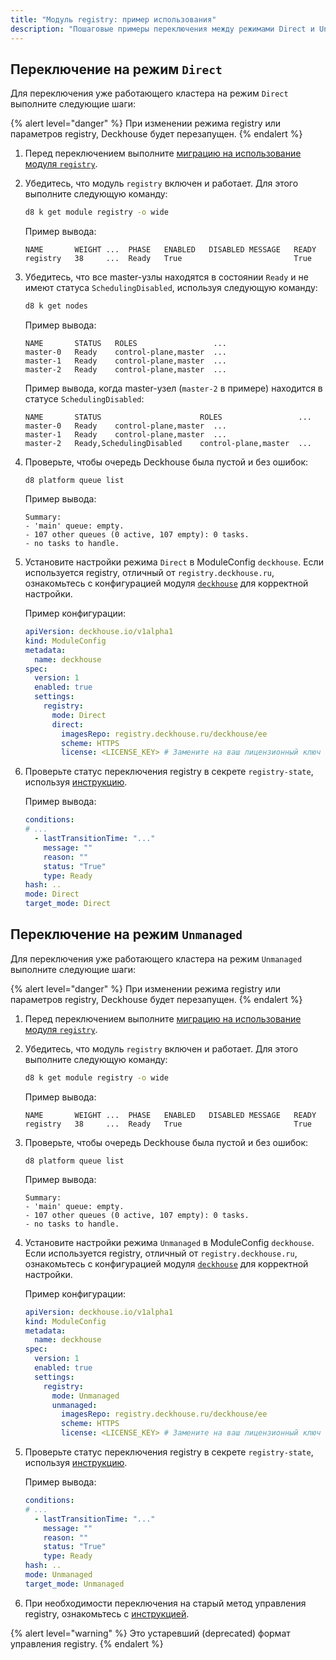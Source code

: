 ```yaml
---
title: "Модуль registry: пример использования"
description: "Пошаговые примеры переключения между режимами Direct и Unmanaged registry в Deckhouse Kubernets Platform, включая примеры конфигурации и мониторинг статуса."
---
```


## Переключение на режим `Direct`

Для переключения уже работающего кластера на режим `Direct` выполните следующие шаги:

{% alert level="danger" %}
При изменении режима registry или параметров registry, Deckhouse будет перезапущен.
{% endalert %}

1. Перед переключением выполните [миграцию на использование модуля `registry`](faq.html#как-мигрировать-на-модуль-registry).

1. Убедитесь, что модуль `registry` включен и работает. Для этого выполните следующую команду:

   ```bash
   d8 k get module registry -o wide
   ```

   Пример вывода:

   ```console
   NAME       WEIGHT ...  PHASE   ENABLED   DISABLED MESSAGE   READY
   registry   38     ...  Ready   True                         True
   ```

1. Убедитесь, что все master-узлы находятся в состоянии `Ready` и не имеют статуса `SchedulingDisabled`, используя следующую команду:

   ```bash
   d8 k get nodes
   ```

   Пример вывода:

   ```console
   NAME       STATUS   ROLES                 ...
   master-0   Ready    control-plane,master  ...
   master-1   Ready    control-plane,master  ...
   master-2   Ready    control-plane,master  ...
   ```

   Пример вывода, когда master-узел (`master-2` в примере) находится в статусе `SchedulingDisabled`:

   ```console
   NAME       STATUS                      ROLES                 ...
   master-0   Ready    control-plane,master  ...
   master-1   Ready    control-plane,master  ...
   master-2   Ready,SchedulingDisabled    control-plane,master  ...
   ```

1. Проверьте, чтобы очередь Deckhouse была пустой и без ошибок:

   ```shell
   d8 platform queue list
   ```

   Пример вывода:

   ```console
   Summary:
   - 'main' queue: empty.
   - 107 other queues (0 active, 107 empty): 0 tasks.
   - no tasks to handle.
   ```

1. Установите настройки режима `Direct` в ModuleConfig `deckhouse`. Если используется registry, отличный от `registry.deckhouse.ru`, ознакомьтесь с конфигурацией модуля [`deckhouse`](/modules/deckhouse/) для корректной настройки.

   Пример конфигурации:

   ```yaml
   apiVersion: deckhouse.io/v1alpha1
   kind: ModuleConfig
   metadata:
     name: deckhouse
   spec:
     version: 1
     enabled: true
     settings:
       registry:
         mode: Direct
         direct:
           imagesRepo: registry.deckhouse.ru/deckhouse/ee
           scheme: HTTPS
           license: <LICENSE_KEY> # Замените на ваш лицензионный ключ
   ```

1. Проверьте статус переключения registry в секрете `registry-state`, используя [инструкцию](faq.html#как-посмотреть-статус-переключения-режима-registry).

   Пример вывода:

   ```yaml
   conditions:
   # ...
     - lastTransitionTime: "..."
       message: ""
       reason: ""
       status: "True"
       type: Ready
   hash: ..
   mode: Direct
   target_mode: Direct
   ```

## Переключение на режим `Unmanaged`

Для переключения уже работающего кластера на режим `Unmanaged` выполните следующие шаги:

{% alert level="danger" %}
При изменении режима registry или параметров registry, Deckhouse будет перезапущен.
{% endalert %}

1. Перед переключением выполните [миграцию на использование модуля `registry`](faq.html#как-мигрировать-на-модуль-registry).

1. Убедитесь, что модуль `registry` включен и работает. Для этого выполните следующую команду:

   ```bash
   d8 k get module registry -o wide
   ```

   Пример вывода:

   ```console
   NAME       WEIGHT ...  PHASE   ENABLED   DISABLED MESSAGE   READY
   registry   38     ...  Ready   True                         True
   ```

1. Проверьте, чтобы очередь Deckhouse была пустой и без ошибок:

   ```shell
   d8 platform queue list
   ```

   Пример вывода:

   ```console
   Summary:
   - 'main' queue: empty.
   - 107 other queues (0 active, 107 empty): 0 tasks.
   - no tasks to handle.
   ```

1. Установите настройки режима `Unmanaged` в ModuleConfig `deckhouse`. Если используется registry, отличный от `registry.deckhouse.ru`, ознакомьтесь с конфигурацией модуля [`deckhouse`](../deckhouse/) для корректной настройки.

   Пример конфигурации:

   ```yaml
   apiVersion: deckhouse.io/v1alpha1
   kind: ModuleConfig
   metadata:
     name: deckhouse
   spec:
     version: 1
     enabled: true
     settings:
       registry:
         mode: Unmanaged
         unmanaged:
           imagesRepo: registry.deckhouse.ru/deckhouse/ee
           scheme: HTTPS
           license: <LICENSE_KEY> # Замените на ваш лицензионный ключ
   ```

1. Проверьте статус переключения registry в секрете `registry-state`, используя [инструкцию](faq.html#как-посмотреть-статус-переключения-режима-registry).

   Пример вывода:

   ```yaml
   conditions:
   # ...
     - lastTransitionTime: "..."
       message: ""
       reason: ""
       status: "True"
       type: Ready
   hash: ..
   mode: Unmanaged
   target_mode: Unmanaged
   ```

1. При необходимости переключения на старый метод управления registry, ознакомьтесь с [инструкцией](faq.html#как-мигрировать-обратно-с-модуля-registry).

{% alert level="warning" %}
Это устаревший (deprecated) формат управления registry.
{% endalert %}
